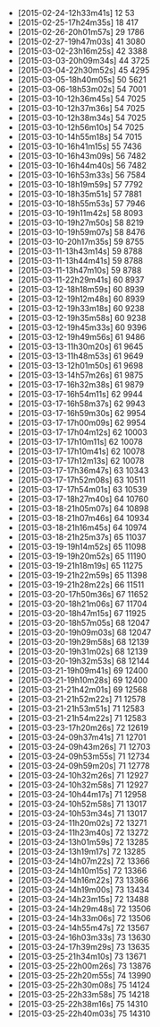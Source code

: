 + [2015-02-24-12h33m41s] 12 53
+ [2015-02-25-17h24m35s] 18 417
+ [2015-02-26-20h01m57s] 29 1786
+ [2015-02-27-19h47m03s] 41 3080
+ [2015-03-02-23h16m25s] 42 3388
+ [2015-03-03-20h09m34s] 44 3725
+ [2015-03-04-22h30m52s] 45 4295
+ [2015-03-05-18h40m05s] 50 5621
+ [2015-03-06-18h53m02s] 54 7001
+ [2015-03-10-12h36m45s] 54 7025
+ [2015-03-10-12h37m36s] 54 7025
+ [2015-03-10-12h38m34s] 54 7025
+ [2015-03-10-12h56m10s] 54 7025
+ [2015-03-10-14h55m18s] 54 7015
+ [2015-03-10-16h41m15s] 55 7436
+ [2015-03-10-16h43m09s] 56 7482
+ [2015-03-10-16h44m40s] 56 7482
+ [2015-03-10-16h53m33s] 56 7584
+ [2015-03-10-18h19m59s] 57 7792
+ [2015-03-10-18h35m51s] 57 7881
+ [2015-03-10-18h55m53s] 57 7946
+ [2015-03-10-19h11m42s] 58 8093
+ [2015-03-10-19h27m50s] 58 8219
+ [2015-03-10-19h59m07s] 58 8476
+ [2015-03-10-20h17m35s] 59 8755
+ [2015-03-11-13h43m14s] 59 8788
+ [2015-03-11-13h44m41s] 59 8788
+ [2015-03-11-13h47m10s] 59 8788
+ [2015-03-11-22h29m41s] 60 8937
+ [2015-03-12-18h18m59s] 60 8939
+ [2015-03-12-19h12m48s] 60 8939
+ [2015-03-12-19h33m18s] 60 9238
+ [2015-03-12-19h35m58s] 60 9238
+ [2015-03-12-19h45m33s] 60 9396
+ [2015-03-12-19h49m56s] 61 9486
+ [2015-03-13-11h30m20s] 61 9645
+ [2015-03-13-11h48m53s] 61 9649
+ [2015-03-13-12h01m50s] 61 9698
+ [2015-03-13-14h57m26s] 61 9875
+ [2015-03-17-16h32m38s] 61 9879
+ [2015-03-17-16h54m11s] 62 9944
+ [2015-03-17-16h58m37s] 62 9943
+ [2015-03-17-16h59m30s] 62 9954
+ [2015-03-17-17h00m09s] 62 9954
+ [2015-03-17-17h04m12s] 62 10003
+ [2015-03-17-17h10m11s] 62 10078
+ [2015-03-17-17h10m41s] 62 10078
+ [2015-03-17-17h12m13s] 62 10078
+ [2015-03-17-17h36m47s] 63 10343
+ [2015-03-17-17h52m08s] 63 10511
+ [2015-03-17-17h54m01s] 63 10539
+ [2015-03-17-18h27m40s] 64 10760
+ [2015-03-18-21h05m07s] 64 10898
+ [2015-03-18-21h07m46s] 64 10934
+ [2015-03-18-21h16m45s] 64 10974
+ [2015-03-18-21h25m37s] 65 11037
+ [2015-03-19-19h14m52s] 65 11098
+ [2015-03-19-19h20m52s] 65 11190
+ [2015-03-19-21h18m19s] 65 11275
+ [2015-03-19-21h22m59s] 65 11398
+ [2015-03-19-21h28m22s] 66 11511
+ [2015-03-20-17h50m36s] 67 11652
+ [2015-03-20-18h21m06s] 67 11704
+ [2015-03-20-18h47m15s] 67 11925
+ [2015-03-20-18h57m05s] 68 12047
+ [2015-03-20-19h09m03s] 68 12047
+ [2015-03-20-19h29m58s] 68 12139
+ [2015-03-20-19h31m02s] 68 12139
+ [2015-03-20-19h32m53s] 68 12144
+ [2015-03-21-19h09m41s] 69 12400
+ [2015-03-21-19h10m28s] 69 12400
+ [2015-03-21-21h42m01s] 69 12568
+ [2015-03-21-21h52m22s] 71 12578
+ [2015-03-21-21h53m51s] 71 12583
+ [2015-03-21-21h54m22s] 71 12583
+ [2015-03-23-17h20m26s] 72 12619
+ [2015-03-24-09h37m41s] 71 12701
+ [2015-03-24-09h43m26s] 71 12703
+ [2015-03-24-09h53m55s] 71 12734
+ [2015-03-24-09h59m20s] 71 12778
+ [2015-03-24-10h32m26s] 71 12927
+ [2015-03-24-10h32m58s] 71 12927
+ [2015-03-24-10h44m17s] 71 12958
+ [2015-03-24-10h52m58s] 71 13017
+ [2015-03-24-10h53m34s] 71 13017
+ [2015-03-24-11h20m02s] 72 13271
+ [2015-03-24-11h23m40s] 72 13272
+ [2015-03-24-13h01m59s] 72 13285
+ [2015-03-24-13h19m17s] 72 13285
+ [2015-03-24-14h07m22s] 72 13366
+ [2015-03-24-14h10m15s] 72 13366
+ [2015-03-24-14h16m22s] 73 13366
+ [2015-03-24-14h19m00s] 73 13434
+ [2015-03-24-14h23m15s] 72 13488
+ [2015-03-24-14h29m48s] 72 13506
+ [2015-03-24-14h33m06s] 72 13506
+ [2015-03-24-14h55m47s] 72 13567
+ [2015-03-24-16h03m33s] 73 13630
+ [2015-03-24-17h39m29s] 73 13635
+ [2015-03-25-21h34m10s] 73 13671
+ [2015-03-25-22h00m26s] 73 13876
+ [2015-03-25-22h20m55s] 74 13990
+ [2015-03-25-22h30m08s] 75 14124
+ [2015-03-25-22h33m58s] 75 14218
+ [2015-03-25-22h38m16s] 75 14310
+ [2015-03-25-22h40m03s] 75 14310
